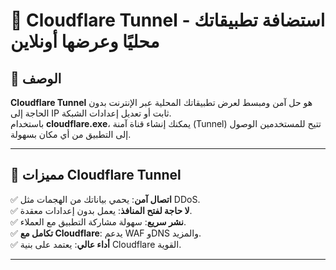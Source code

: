 # 🚀 Cloudflare Tunnel - استضافة تطبيقاتك محليًا وعرضها أونلاين  

## 📌 الوصف  
**Cloudflare Tunnel** هو حل آمن ومبسط لعرض تطبيقاتك المحلية عبر الإنترنت بدون الحاجة إلى IP ثابت أو تعديل إعدادات الشبكة.  
باستخدام **cloudflare.exe**، يمكنك إنشاء قناة آمنة (Tunnel) تتيح للمستخدمين الوصول إلى التطبيق من أي مكان بسهولة.  

---

## 🌟 **مميزات Cloudflare Tunnel**  
✅ **اتصال آمن**: يحمي بياناتك من الهجمات مثل DDoS.  
✅ **لا حاجة لفتح المنافذ**: يعمل بدون إعدادات معقدة.  
✅ **نشر سريع**: سهولة مشاركة التطبيق مع العملاء.  
✅ **تكامل مع Cloudflare**: يدعم WAF وDNS والمزيد.  
✅ **أداء عالي**: يعتمد على بنية Cloudflare القوية.  

---
